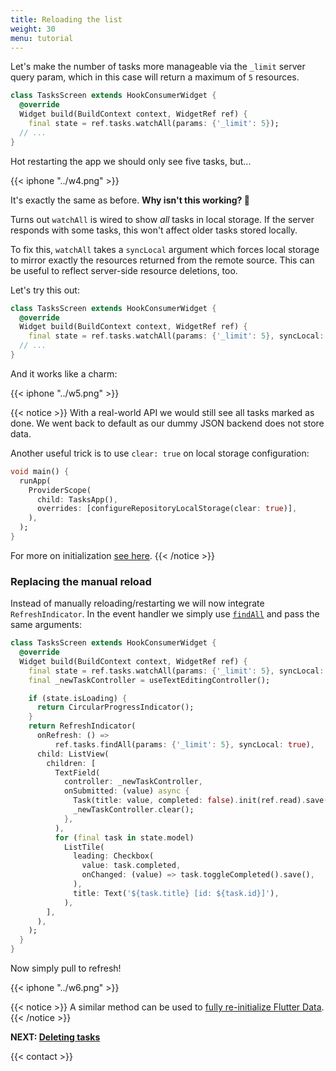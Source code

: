 ```yaml
---
title: Reloading the list
weight: 30
menu: tutorial
---
```


Let's make the number of tasks more manageable via the `_limit` server query param, which in this case will return a maximum of `5` resources.

```dart {hl_lines=[4]}
class TasksScreen extends HookConsumerWidget {
  @override
  Widget build(BuildContext context, WidgetRef ref) {
    final state = ref.tasks.watchAll(params: {'_limit': 5});
  // ...
}
```

Hot restarting the app we should only see five tasks, but...

{{< iphone "../w4.png" >}}

It's exactly the same as before. **Why isn't this working? 🤔**

Turns out `watchAll` is wired to show _all_ tasks in local storage. If the server responds with some tasks, this won't affect older tasks stored locally.

To fix this, `watchAll` takes a `syncLocal` argument which forces local storage to mirror exactly the resources returned from the remote source. This can be useful to reflect server-side resource deletions, too.

Let's try this out:

```dart {hl_lines=[4]}
class TasksScreen extends HookConsumerWidget {
  @override
  Widget build(BuildContext context, WidgetRef ref) {
    final state = ref.tasks.watchAll(params: {'_limit': 5}, syncLocal: true);
  // ...
}
```

And it works like a charm:

{{< iphone "../w5.png" >}}

{{< notice >}}
With a real-world API we would still see all tasks marked as done. We went back to default as our dummy JSON backend does not store data.

Another useful trick is to use `clear: true` on local storage configuration:

```dart {hl_lines=[5]}
void main() {
  runApp(
    ProviderScope(
      child: TasksApp(),
      overrides: [configureRepositoryLocalStorage(clear: true)],
    ),
  );
}
```

For more on initialization [see here](/docs/initialization).
{{< /notice >}}

### Replacing the manual reload

Instead of manually reloading/restarting we will now integrate `RefreshIndicator`. In the event handler we simply use [`findAll`](/docs/repositories#findall) and pass the same arguments:

```dart {hl_lines=[10 11 12]}
class TasksScreen extends HookConsumerWidget {
  @override
  Widget build(BuildContext context, WidgetRef ref) {
    final state = ref.tasks.watchAll(params: {'_limit': 5}, syncLocal: true);
    final _newTaskController = useTextEditingController();

    if (state.isLoading) {
      return CircularProgressIndicator();
    }
    return RefreshIndicator(
      onRefresh: () =>
          ref.tasks.findAll(params: {'_limit': 5}, syncLocal: true),
      child: ListView(
        children: [
          TextField(
            controller: _newTaskController,
            onSubmitted: (value) async {
              Task(title: value, completed: false).init(ref.read).save();
              _newTaskController.clear();
            },
          ),
          for (final task in state.model)
            ListTile(
              leading: Checkbox(
                value: task.completed,
                onChanged: (value) => task.toggleCompleted().save(),
              ),
              title: Text('${task.title} [id: ${task.id}]'),
            ),
        ],
      ),
    );
  }
}
```

Now simply pull to refresh!

{{< iphone "../w6.png" >}}

{{< notice >}}
A similar method can be used to [fully re-initialize Flutter Data](/articles/how-to-reinitialize-flutter-data/).
{{< /notice >}}

**NEXT: [Deleting tasks](/tutorial/deleting)**

{{< contact >}}